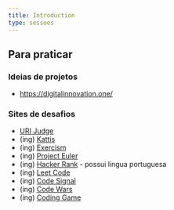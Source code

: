 ```yaml
---
title: Introduction
type: sessoes
---
```


## Para praticar

### Ideias de projetos

- https://digitalinnovation.one/

### Sites de desafios

- [URI Judge](https://www.urionlinejudge.com.br/judge/pt/login)
- (ing) [Kattis](https://open.kattis.com/)
- (ing) [Exercism](https://exercism.io)
- (ing) [Project Euler](https://projecteuler.net)
- (ing) [Hacker Rank](https://www.hackerrank.com) - possui lingua portuguesa
- (ing) [Leet Code](https://leetcode.com/)
- (ing) [Code Signal](https://codesignal.com/developers/)
- (ing) [Code Wars](https://www.codewars.com/)
- (ing) [Coding Game](https://www.codingame.com/)
